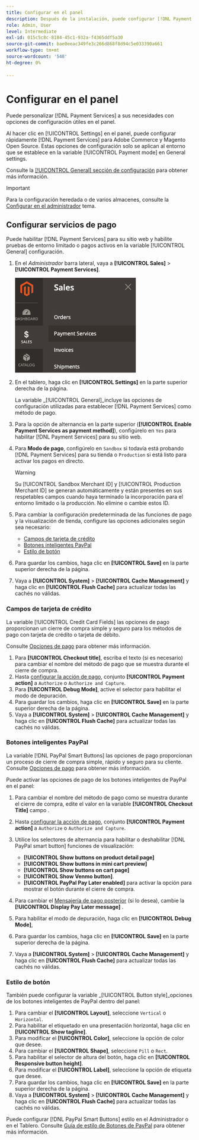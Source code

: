 ```yaml
---
title: Configurar en el panel
description: Después de la instalación, puede configurar [!DNL Payment Services] en el tablero.
role: Admin, User
level: Intermediate
exl-id: 015c5c8c-8184-45c1-932a-f4365ddf5a30
source-git-commit: bae0eeac349fe3c266d868f8d94c5e033390a661
workflow-type: tm+mt
source-wordcount: '548'
ht-degree: 0%

---
```


# Configurar en el panel

Puede personalizar [!DNL Payment Services] a sus necesidades con opciones de configuración útiles en el panel.

Al hacer clic en [!UICONTROL Settings] en el panel, puede configurar rápidamente [!DNL Payment Services] para Adobe Commerce y Magento Open Source. Estas opciones de configuración solo se aplican al entorno que se establece en la variable [!UICONTROL Payment mode] en General settings.

Consulte la [[!UICONTROL General] sección de configuración](#general-settings) para obtener más información.

>[!IMPORTANT]
>
> Para la configuración heredada o de varios almacenes, consulte la [Configurar en el administrador](configure-admin.md) tema.

## Configurar servicios de pago

Puede habilitar [!DNL Payment Services] para su sitio web y habilite pruebas de entorno limitado o pagos activos en la variable [!UICONTROL General] configuración.

1. En el _Administrador_ barra lateral, vaya a **[!UICONTROL Sales]** > **[!UICONTROL Payment Services]**.

   ![Vista del panel](assets/payment-services-menu-small.png)

1. En el tablero, haga clic en **[!UICONTROL Settings]** en la parte superior derecha de la página.

   La variable _[!UICONTROL General]_incluye las opciones de configuración utilizadas para establecer [!DNL Payment Services] como método de pago.

1. Para la opción de alternancia en la parte superior (**[!UICONTROL Enable Payment Services as payment method]**), configúrelo en `Yes` para habilitar [!DNL Payment Services] para su sitio web.

1. Para **Modo de pago**, configúrelo en `Sandbox` si todavía está probando [!DNL Payment Services] para su tienda o `Production` si está listo para activar los pagos en directo.

   >[!WARNING]
   >
   >Su [!UICONTROL Sandbox Merchant ID] y [!UICONTROL Production Merchant ID] se generan automáticamente y están presentes en sus respetables campos cuando haya terminado la incorporación para el entorno limitado o la producción. No elimine o cambie estos ID.

1. Para cambiar la configuración predeterminada de las funciones de pago y la visualización de tienda, configure las opciones adicionales según sea necesario:

   - [Campos de tarjeta de crédito](#credit-card-fields)
   - [Botones inteligentes PayPal](#paypal-smart-buttons)
   - [Estilo de botón](#button-style)

1. Para guardar los cambios, haga clic en **[!UICONTROL Save]** en la parte superior derecha de la página.

1. Vaya a **[!UICONTROL System]** > **[!UICONTROL Cache Management]** y haga clic en **[!UICONTROL Flush Cache]** para actualizar todas las cachés no válidas.

### Campos de tarjeta de crédito

La variable [!UICONTROL Credit Card Fields] las opciones de pago proporcionan un cierre de compra simple y seguro para los métodos de pago con tarjeta de crédito o tarjeta de débito.

Consulte [Opciones de pago](payments-options.md#paypal-smart-buttons) para obtener más información.

1. Para **[!UICONTROL Checkout title]**, escriba el texto (si es necesario) para cambiar el nombre del método de pago que se muestra durante el cierre de compra.
1. Hasta [configurar la acción de pago](production.md#set-payment-services-as-payment-method), conjunto **[!UICONTROL Payment action]** a `Authorize` o `Authorize and Capture`.
1. Para **[!UICONTROL Debug Mode]**, active el selector para habilitar el modo de depuración.
1. Para guardar los cambios, haga clic en **[!UICONTROL Save]** en la parte superior derecha de la página.
1. Vaya a **[!UICONTROL System]** > **[!UICONTROL Cache Management]** y haga clic en **[!UICONTROL Flush Cache]** para actualizar todas las cachés no válidas.

### Botones inteligentes PayPal

La variable [!DNL PayPal Smart Buttons] las opciones de pago proporcionan un proceso de cierre de compra simple, rápido y seguro para su cliente. Consulte [Opciones de pago](payments-options.md#paypal-smart-buttons) para obtener más información.

Puede activar las opciones de pago de los botones inteligentes de PayPal en el panel:

1. Para cambiar el nombre del método de pago como se muestra durante el cierre de compra, edite el valor en la variable **[!UICONTROL Checkout Title]** campo .
1. Hasta [configurar la acción de pago](production.md#set-payment-services-as-payment-method), conjunto **[!UICONTROL Payment action]** a `Authorize` o `Authorize and Capture`.
1. Utilice los selectores de alternancia para habilitar o deshabilitar [!DNL PayPal smart button] funciones de visualización:
   - **[!UICONTROL Show buttons on product detail page]**
   - **[!UICONTROL Show buttons in mini cart preview]**
   - **[!UICONTROL Show buttons on cart page]**
   - **[!UICONTROL Show Venmo button]**.
   - **[!UICONTROL PayPal Pay Later enabled]** para activar la opción para mostrar el botón durante el cierre de compra.

1. Para cambiar el [Mensajería de pago posterior](payments-options.md#pay-later-button) (si lo desea), cambie la **[!UICONTROL Display Pay Later message]** .
1. Para habilitar el modo de depuración, haga clic en **[!UICONTROL Debug Mode]**,
1. Para guardar los cambios, haga clic en **[!UICONTROL Save]** en la parte superior derecha de la página.
1. Vaya a **[!UICONTROL System]** > **[!UICONTROL Cache Management]** y haga clic en **[!UICONTROL Flush Cache]** para actualizar todas las cachés no válidas.

### Estilo de botón

También puede configurar la variable _[!UICONTROL Button style]_opciones de los botones inteligentes de PayPal dentro del panel:

1. Para cambiar el **[!UICONTROL Layout]**, seleccione `Vertical` o `Horizontal`.
1. Para habilitar el etiquetado en una presentación horizontal, haga clic en **[!UICONTROL Show tagline]**.
1. Para modificar el **[!UICONTROL Color]**, seleccione la opción de color que desee.
1. Para cambiar el **[!UICONTROL Shape]**, seleccione `Pill` o `Rect`.
1. Para habilitar el selector de altura del botón, haga clic en **[!UICONTROL Responsive button height]**.
1. Para modificar el **[!UICONTROL Label]**, seleccione la opción de etiqueta que desee.
1. Para guardar los cambios, haga clic en **[!UICONTROL Save]** en la parte superior derecha de la página.
1. Vaya a **[!UICONTROL System]** > **[!UICONTROL Cache Management]** y haga clic en **[!UICONTROL Flush Cache]** para actualizar todas las cachés no válidas.

Puede configurar [!DNL PayPal Smart Buttons] estilo en el Administrador o en el Tablero. Consulte [Guía de estilo de Botones de PayPal](https://developer.paypal.com/docs/checkout/standard/customize/buttons-style-guide/) para obtener más información.
